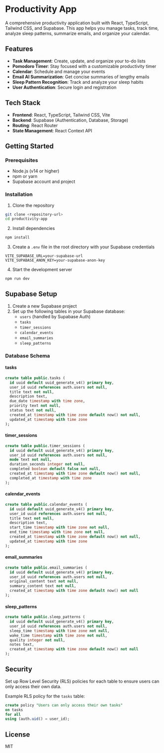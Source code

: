 # Productivity App

A comprehensive productivity application built with React, TypeScript, Tailwind CSS, and Supabase. This app helps you manage tasks, track time, analyze sleep patterns, summarize emails, and organize your calendar.

## Features

- **Task Management**: Create, update, and organize your to-do lists
- **Pomodoro Timer**: Stay focused with a customizable productivity timer
- **Calendar**: Schedule and manage your events
- **Email AI Summarization**: Get concise summaries of lengthy emails
- **Sleep Pattern Recognition**: Track and analyze your sleep habits
- **User Authentication**: Secure login and registration

## Tech Stack

- **Frontend**: React, TypeScript, Tailwind CSS, Vite
- **Backend**: Supabase (Authentication, Database, Storage)
- **Routing**: React Router
- **State Management**: React Context API

## Getting Started

### Prerequisites

- Node.js (v14 or higher)
- npm or yarn
- Supabase account and project

### Installation

1. Clone the repository

```bash
git clone <repository-url>
cd productivity-app
```

2. Install dependencies

```bash
npm install
```

3. Create a `.env` file in the root directory with your Supabase credentials

```
VITE_SUPABASE_URL=your-supabase-url
VITE_SUPABASE_ANON_KEY=your-supabase-anon-key
```

4. Start the development server

```bash
npm run dev
```

## Supabase Setup

1. Create a new Supabase project
2. Set up the following tables in your Supabase database:
   - `users` (handled by Supabase Auth)
   - `tasks`
   - `timer_sessions`
   - `calendar_events`
   - `email_summaries`
   - `sleep_patterns`

### Database Schema

#### tasks
```sql
create table public.tasks (
  id uuid default uuid_generate_v4() primary key,
  user_id uuid references auth.users not null,
  title text not null,
  description text,
  due_date timestamp with time zone,
  priority text not null,
  status text not null,
  created_at timestamp with time zone default now() not null,
  updated_at timestamp with time zone
);
```

#### timer_sessions
```sql
create table public.timer_sessions (
  id uuid default uuid_generate_v4() primary key,
  user_id uuid references auth.users not null,
  mode text not null,
  duration_seconds integer not null,
  completed boolean default false not null,
  created_at timestamp with time zone default now() not null,
  completed_at timestamp with time zone
);
```

#### calendar_events
```sql
create table public.calendar_events (
  id uuid default uuid_generate_v4() primary key,
  user_id uuid references auth.users not null,
  title text not null,
  description text,
  start_time timestamp with time zone not null,
  end_time timestamp with time zone not null,
  created_at timestamp with time zone default now() not null,
  updated_at timestamp with time zone
);
```

#### email_summaries
```sql
create table public.email_summaries (
  id uuid default uuid_generate_v4() primary key,
  user_id uuid references auth.users not null,
  original_content text not null,
  summary_content text not null,
  created_at timestamp with time zone default now() not null
);
```

#### sleep_patterns
```sql
create table public.sleep_patterns (
  id uuid default uuid_generate_v4() primary key,
  user_id uuid references auth.users not null,
  sleep_time timestamp with time zone not null,
  wake_time timestamp with time zone not null,
  quality integer not null,
  notes text,
  created_at timestamp with time zone default now() not null
);
```

## Security

Set up Row Level Security (RLS) policies for each table to ensure users can only access their own data.

Example RLS policy for the `tasks` table:

```sql
create policy "Users can only access their own tasks"
on tasks
for all
using (auth.uid() = user_id);
```

## License

MIT
